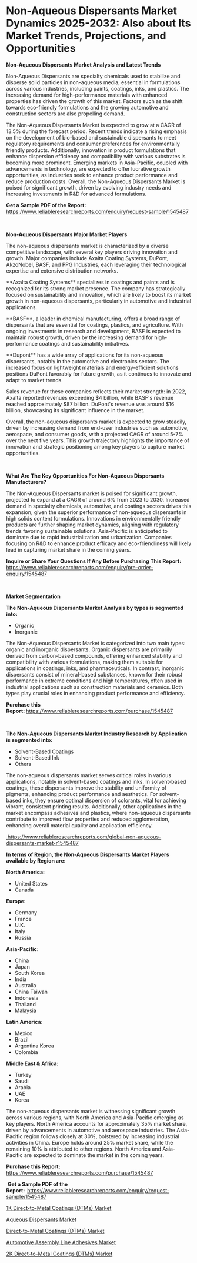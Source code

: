 <p><h1>Non-Aqueous Dispersants Market Dynamics 2025-2032: Also about Its Market Trends, Projections, and Opportunities</h1></p><p><strong>Non-Aqueous Dispersants Market Analysis and Latest Trends</strong></p>
<p><p>Non-Aqueous Dispersants are specialty chemicals used to stabilize and disperse solid particles in non-aqueous media, essential in formulations across various industries, including paints, coatings, inks, and plastics. The increasing demand for high-performance materials with enhanced properties has driven the growth of this market. Factors such as the shift towards eco-friendly formulations and the growing automotive and construction sectors are also propelling demand.</p><p>The Non-Aqueous Dispersants Market is expected to grow at a CAGR of 13.5% during the forecast period. Recent trends indicate a rising emphasis on the development of bio-based and sustainable dispersants to meet regulatory requirements and consumer preferences for environmentally friendly products. Additionally, innovation in product formulations that enhance dispersion efficiency and compatibility with various substrates is becoming more prominent. Emerging markets in Asia-Pacific, coupled with advancements in technology, are expected to offer lucrative growth opportunities, as industries seek to enhance product performance and reduce production costs. Overall, the Non-Aqueous Dispersants Market is poised for significant growth, driven by evolving industry needs and increasing investments in R&D for advanced formulations.</p></p>
<p><strong>Get a Sample PDF of the Report:&nbsp;</strong> <a href="https://www.reliableresearchreports.com/enquiry/request-sample/1545487?utm_campaign=40&utm_medium=2&utm_source=Github&utm_content=ia&utm_term=02022025&utm_id=non-aqueous-dispersants">https://www.reliableresearchreports.com/enquiry/request-sample/1545487</a></p>
<p>&nbsp;</p>
<p><strong>Non-Aqueous Dispersants Major Market Players</strong></p>
<p><p>The non-aqueous dispersants market is characterized by a diverse competitive landscape, with several key players driving innovation and growth. Major companies include Axalta Coating Systems, DuPont, AkzoNobel, BASF, and PPG Industries, each leveraging their technological expertise and extensive distribution networks.</p><p>**Axalta Coating Systems** specializes in coatings and paints and is recognized for its strong market presence. The company has strategically focused on sustainability and innovation, which are likely to boost its market growth in non-aqueous dispersants, particularly in automotive and industrial applications. </p><p>**BASF**, a leader in chemical manufacturing, offers a broad range of dispersants that are essential for coatings, plastics, and agriculture. With ongoing investments in research and development, BASF is expected to maintain robust growth, driven by the increasing demand for high-performance coatings and sustainability initiatives.</p><p>**Dupont** has a wide array of applications for its non-aqueous dispersants, notably in the automotive and electronics sectors. The increased focus on lightweight materials and energy-efficient solutions positions DuPont favorably for future growth, as it continues to innovate and adapt to market trends.</p><p>Sales revenue for these companies reflects their market strength: in 2022, Axalta reported revenues exceeding $4 billion, while BASF's revenue reached approximately $87 billion. DuPont's revenue was around $16 billion, showcasing its significant influence in the market. </p><p>Overall, the non-aqueous dispersants market is expected to grow steadily, driven by increasing demand from end-user industries such as automotive, aerospace, and consumer goods, with a projected CAGR of around 5-7% over the next five years. This growth trajectory highlights the importance of innovation and strategic positioning among key players to capture market opportunities.</p></p>
<p>&nbsp;</p>
<p><strong>What Are The Key Opportunities For Non-Aqueous Dispersants Manufacturers?</strong></p>
<p><p>The Non-Aqueous Dispersants market is poised for significant growth, projected to expand at a CAGR of around 6% from 2023 to 2030. Increased demand in specialty chemicals, automotive, and coatings sectors drives this expansion, given the superior performance of non-aqueous dispersants in high solids content formulations. Innovations in environmentally friendly products are further shaping market dynamics, aligning with regulatory trends favoring sustainable solutions. Asia-Pacific is anticipated to dominate due to rapid industrialization and urbanization. Companies focusing on R&D to enhance product efficacy and eco-friendliness will likely lead in capturing market share in the coming years.</p></p>
<p><strong>Inquire or Share Your Questions If Any Before Purchasing This Report:</strong> <a href="https://www.reliableresearchreports.com/enquiry/pre-order-enquiry/1545487?utm_campaign=40&utm_medium=2&utm_source=Github&utm_content=ia&utm_term=02022025&utm_id=non-aqueous-dispersants">https://www.reliableresearchreports.com/enquiry/pre-order-enquiry/1545487</a></p>
<p>&nbsp;</p>
<p><strong>Market Segmentation</strong></p>
<p><strong>The Non-Aqueous Dispersants Market Analysis by types is segmented into:</strong></p>
<p><ul><li>Organic</li><li>Inorganic</li></ul></p>
<p><p>The Non-Aqueous Dispersants Market is categorized into two main types: organic and inorganic dispersants. Organic dispersants are primarily derived from carbon-based compounds, offering enhanced stability and compatibility with various formulations, making them suitable for applications in coatings, inks, and pharmaceuticals. In contrast, inorganic dispersants consist of mineral-based substances, known for their robust performance in extreme conditions and high temperatures, often used in industrial applications such as construction materials and ceramics. Both types play crucial roles in enhancing product performance and efficiency.</p></p>
<p><strong>Purchase this Report:&nbsp;</strong><a href="https://www.reliableresearchreports.com/purchase/1545487?utm_campaign=40&utm_medium=2&utm_source=Github&utm_content=ia&utm_term=02022025&utm_id=non-aqueous-dispersants">https://www.reliableresearchreports.com/purchase/1545487</a></p>
<p>&nbsp;</p>
<p><strong>The Non-Aqueous Dispersants Market Industry Research by Application is segmented into:</strong></p>
<p><ul><li>Solvent-Based Coatings</li><li>Solvent-Based Ink</li><li>Others</li></ul></p>
<p><p>The non-aqueous dispersants market serves critical roles in various applications, notably in solvent-based coatings and inks. In solvent-based coatings, these dispersants improve the stability and uniformity of pigments, enhancing product performance and aesthetics. For solvent-based inks, they ensure optimal dispersion of colorants, vital for achieving vibrant, consistent printing results. Additionally, other applications in the market encompass adhesives and plastics, where non-aqueous dispersants contribute to improved flow properties and reduced agglomeration, enhancing overall material quality and application efficiency.</p></p>
<p><a href="https://www.reliableresearchreports.com/global-non-aqueous-dispersants-market-r1545487?utm_campaign=40&utm_medium=2&utm_source=Github&utm_content=ia&utm_term=02022025&utm_id=non-aqueous-dispersants">&nbsp;https://www.reliableresearchreports.com/global-non-aqueous-dispersants-market-r1545487</a></p>
<p><strong>In terms of Region, the Non-Aqueous Dispersants Market Players available by Region are:</strong></p>
<p>
    <p> <strong> North America: </strong>
        <ul>
            <li>United States</li>
            <li>Canada</li>
        </ul>
        </p> 
    <p> <strong> Europe: </strong>
        <ul>
            <li>Germany</li>
            <li>France</li>
            <li>U.K.</li>
            <li>Italy</li>
            <li>Russia</li>
        </ul>
        </p> 
    <p> <strong> Asia-Pacific: </strong>
        <ul>
            <li>China</li>
            <li>Japan</li>
            <li>South Korea</li>
            <li>India</li>
            <li>Australia</li>
            <li>China Taiwan</li>
            <li>Indonesia</li>
            <li>Thailand</li>
            <li>Malaysia</li>
        </ul>
        </p> 
    <p> <strong> Latin America: </strong>
        <ul>
            <li>Mexico</li>
            <li>Brazil</li>
            <li>Argentina Korea</li>
            <li>Colombia</li>
        </ul>
        </p> 
    <p> <strong> Middle East & Africa: </strong>
        <ul>
            <li>Turkey</li>
            <li>Saudi</li>
            <li>Arabia</li>
            <li>UAE</li>
            <li>Korea</li>
        </ul>
    </p>
    </p>
<p><p>The non-aqueous dispersants market is witnessing significant growth across various regions, with North America and Asia-Pacific emerging as key players. North America accounts for approximately 35% market share, driven by advancements in automotive and aerospace industries. The Asia-Pacific region follows closely at 30%, bolstered by increasing industrial activities in China. Europe holds around 25% market share, while the remaining 10% is attributed to other regions. North America and Asia-Pacific are expected to dominate the market in the coming years.</p></p>
<p><strong>Purchase this Report: </strong><a href="https://www.reliableresearchreports.com/purchase/1545487?utm_campaign=40&utm_medium=2&utm_source=Github&utm_content=ia&utm_term=02022025&utm_id=non-aqueous-dispersants">https://www.reliableresearchreports.com/purchase/1545487</a></p>
<p>&nbsp;<strong>Get a Sample PDF of the Report:&nbsp;&nbsp;</strong><a href="https://www.reliableresearchreports.com/enquiry/request-sample/1545487?utm_campaign=40&utm_medium=2&utm_source=Github&utm_content=ia&utm_term=02022025&utm_id=non-aqueous-dispersants">https://www.reliableresearchreports.com/enquiry/request-sample/1545487</a></p>
<p><strong></strong></p>
<p><p><a href="https://github.com/ternainglin/Market-Research-Report-List-1/blob/main/1k-direct-to-metal-coatings-dtms-market.md?utm_campaign=40&utm_medium=2&utm_source=Github&utm_content=ia&utm_term=02022025&utm_id=non-aqueous-dispersants">1K Direct-to-Metal Coatings (DTMs) Market</a></p><p><a href="https://github.com/zurubting/Market-Research-Report-List-1/blob/main/aqueous-dispersants-market.md?utm_campaign=40&utm_medium=2&utm_source=Github&utm_content=ia&utm_term=02022025&utm_id=non-aqueous-dispersants">Aqueous Dispersants Market</a></p><p><a href="https://github.com/saaindosya/Market-Research-Report-List-1/blob/main/direct-to-metal-coatings-dtms-market.md?utm_campaign=40&utm_medium=2&utm_source=Github&utm_content=ia&utm_term=02022025&utm_id=non-aqueous-dispersants">Direct-to-Metal Coatings (DTMs) Market</a></p><p><a href="https://github.com/penglatilles/Market-Research-Report-List-1/blob/main/automotive-assembly-line-adhesives-market.md?utm_campaign=40&utm_medium=2&utm_source=Github&utm_content=ia&utm_term=02022025&utm_id=non-aqueous-dispersants">Automotive Assembly Line Adhesives Market</a></p><p><a href="https://github.com/lalolatiot/Market-Research-Report-List-1/blob/main/2k-direct-to-metal-coatings-dtms-market.md?utm_campaign=40&utm_medium=2&utm_source=Github&utm_content=ia&utm_term=02022025&utm_id=non-aqueous-dispersants">2K Direct-to-Metal Coatings (DTMs) Market</a></p></p>